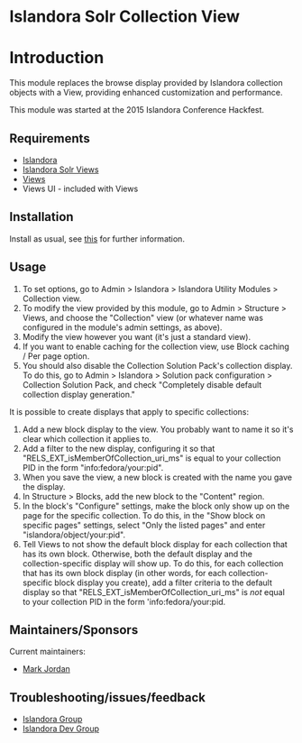 # Islandora Solr Collection View

# Introduction

This module replaces the browse display provided by Islandora collection objects with a View, providing enhanced customization and performance.

This module was started at the 2015 Islandora Conference Hackfest.

## Requirements

* [Islandora](https://github.com/Islandora/islandora)
* [Islandora Solr Views](https://github.com/Islandora/islandora_solr_views)
* [Views](https://www.drupal.org/project/views)
* Views UI - included with Views

## Installation

Install as usual, see [this](https://drupal.org/documentation/install/modules-themes/modules-7) for further information.

## Usage

1. To set options, go to Admin > Islandora > Islandora Utility Modules > Collection view.
2. To modify the view provided by this module, go to Admin > Structure > Views, and choose the "Collection" view (or whatever name was configured in the module's admin settings, as above).
3. Modify the view however you want (it's just a standard view).
4. If you want to enable caching for the collection view, use Block caching / Per page option.
5. You should also disable the Collection Solution Pack's collection display. To do this, go to Admin > Islandora > Solution pack configuration > Collection Solution Pack, and check "Completely disable default collection display generation."


It is possible to create displays that apply to specific collections:

1. Add a new block display to the view. You probably want to name it so it's clear which collection it applies to.
2. Add a filter to the new display, configuring it so that "RELS_EXT_isMemberOfCollection_uri_ms" is equal to your collection PID in the form "info:fedora/your:pid".
3. When you save the view, a new block is created with the name you gave the display.
  1. In Structure > Blocks, add the new block to the "Content" region.
  2. In the block's "Configure" settings, make the block only show up on the page for the specific collection. To do this, in the "Show block on specific pages" settings, select "Only the listed pages" and enter "islandora/object/your:pid".
4. Tell Views to not show the default block display for each collection that has its own block. Otherwise, both the default display and the collection-specific display will show up. To do this, for each collection that has its own block display (in other words, for each collection-specific block display you create), add a filter criteria to the default display so that "RELS_EXT_isMemberOfCollection_uri_ms" is *not* equal to your collection PID in the form 'info:fedora/your:pid.

## Maintainers/Sponsors

Current maintainers:

* [Mark Jordan](https://github.com/mjordan)

## Troubleshooting/issues/feedback

* [Islandora Group](https://groups.google.com/forum/?hl=en&fromgroups#!forum/islandora)
* [Islandora Dev Group](https://groups.google.com/forum/?hl=en&fromgroups#!forum/islandora-dev)

